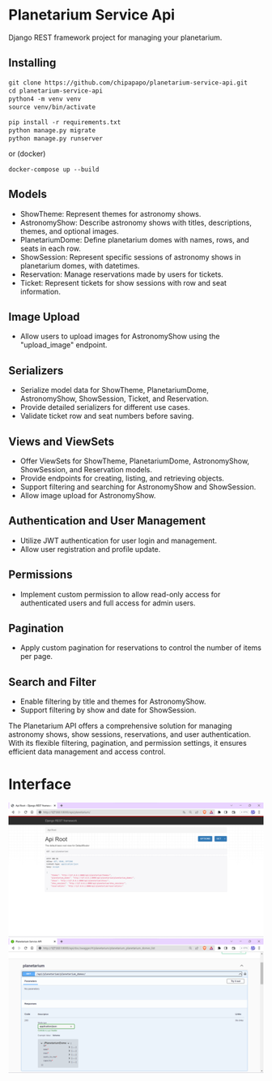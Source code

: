 # Planetarium Service Api
Django REST framework project for managing your planetarium.

## Installing
```shell
git clone https://github.com/chipapapo/planetarium-service-api.git
cd planetarium-service-api
python4 -m venv venv
source venv/bin/activate
```
```shell
pip install -r requirements.txt
python manage.py migrate
python manage.py runserver
```
or (docker)
```shell
docker-compose up --build
```

## Models
- ShowTheme: Represent themes for astronomy shows.
- AstronomyShow: Describe astronomy shows with titles, descriptions, themes, and optional images.
- PlanetariumDome: Define planetarium domes with names, rows, and seats in each row.
- ShowSession: Represent specific sessions of astronomy shows in planetarium domes, with datetimes.
- Reservation: Manage reservations made by users for tickets.
- Ticket: Represent tickets for show sessions with row and seat information.

## Image Upload
- Allow users to upload images for AstronomyShow using the "upload_image" endpoint.

## Serializers
- Serialize model data for ShowTheme, PlanetariumDome, AstronomyShow, ShowSession, Ticket, and Reservation.
- Provide detailed serializers for different use cases.
- Validate ticket row and seat numbers before saving.

## Views and ViewSets
- Offer ViewSets for ShowTheme, PlanetariumDome, AstronomyShow, ShowSession, and Reservation models.
- Provide endpoints for creating, listing, and retrieving objects.
- Support filtering and searching for AstronomyShow and ShowSession.
- Allow image upload for AstronomyShow.

## Authentication and User Management
- Utilize JWT authentication for user login and management.
- Allow user registration and profile update.

## Permissions
- Implement custom permission to allow read-only access for authenticated users and full access for admin users.

## Pagination
- Apply custom pagination for reservations to control the number of items per page.

## Search and Filter
- Enable filtering by title and themes for AstronomyShow.
- Support filtering by show and date for ShowSession.

The Planetarium API offers a comprehensive solution for managing astronomy shows, show sessions, reservations, and user authentication. With its flexible filtering, pagination, and permission settings, it ensures efficient data management and access control.

# Interface
![img.png](img.png)
![img_1.png](img_1.png)
